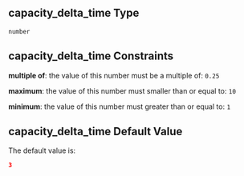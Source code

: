 ## capacity_delta_time Type

`number`

## capacity_delta_time Constraints

**multiple of**: the value of this number must be a multiple of: `0.25`

**maximum**: the value of this number must smaller than or equal to: `10`

**minimum**: the value of this number must greater than or equal to: `1`

## capacity_delta_time Default Value

The default value is:

```json
3
```
